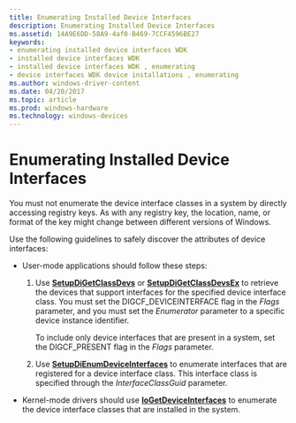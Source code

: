 ```yaml
---
title: Enumerating Installed Device Interfaces
description: Enumerating Installed Device Interfaces
ms.assetid: 14A9E6DD-58A9-4af0-B469-7CCF4596BE27
keywords:
- enumerating installed device interfaces WDK
- installed device interfaces WDK
- installed device interfaces WDK , enumerating
- device interfaces WDK device installations , enumerating
ms.author: windows-driver-content
ms.date: 04/20/2017
ms.topic: article
ms.prod: windows-hardware
ms.technology: windows-devices
---
```


# Enumerating Installed Device Interfaces


You must not enumerate the device interface classes in a system by directly accessing registry keys. As with any registry key, the location, name, or format of the key might change between different versions of Windows.

Use the following guidelines to safely discover the attributes of device interfaces:

-   User-mode applications should follow these steps:

    1.  Use [**SetupDiGetClassDevs**](https://msdn.microsoft.com/library/windows/hardware/ff551069) or [**SetupDiGetClassDevsEx**](https://msdn.microsoft.com/library/windows/hardware/ff551072) to retrieve the devices that support interfaces for the specified device interface class. You must set the DIGCF\_DEVICEINTERFACE flag in the *Flags* parameter, and you must set the *Enumerator* parameter to a specific device instance identifier.

        To include only device interfaces that are present in a system, set the DIGCF\_PRESENT flag in the *Flags* parameter.

    2.  Use [**SetupDiEnumDeviceInterfaces**](https://msdn.microsoft.com/library/windows/hardware/ff551015) to enumerate interfaces that are registered for a device interface class. This interface class is specified through the *InterfaceClassGuid* parameter.

-   Kernel-mode drivers should use [**IoGetDeviceInterfaces**](https://msdn.microsoft.com/library/windows/hardware/ff549186) to enumerate the device interface classes that are installed in the system.

 

 





